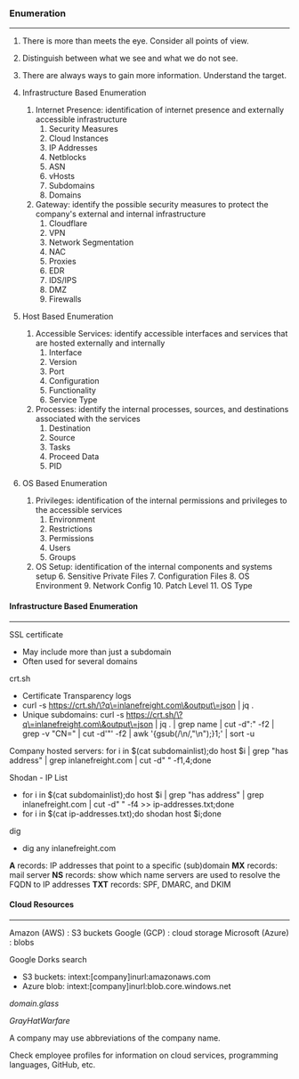 ### Enumeration
-----------------
1.	There is more than meets the eye. Consider all points of view.
2.	Distinguish between what we see and what we do not see.
3.	There are always ways to gain more information. Understand the target.


1. Infrastructure Based Enumeration
	1. Internet Presence: identification of internet presence and externally accessible infrastructure
		1. Security Measures
		2. Cloud Instances
		3. IP Addresses
		4. Netblocks
		5. ASN
		6. vHosts
		7. Subdomains
		8. Domains
	2. Gateway: identify the possible security measures to protect the company's external and internal infrastructure
		1. Cloudflare
		2. VPN
		3. Network Segmentation
		4. NAC
		5. Proxies
		6. EDR
		7. IDS/IPS
		8. DMZ
		9. Firewalls
2. Host Based Enumeration
	1. Accessible Services: identify accessible interfaces and services that are hosted externally and internally
		1. Interface
		2. Version
		3. Port
		4. Configuration
		5. Functionality
		6. Service Type
	2. Processes: identify the internal processes, sources, and destinations associated with the services
		1. Destination
		2. Source
		3. Tasks
		4. Proceed Data
		5. PID
3. OS Based Enumeration
	1. Privileges: identification of the internal permissions and privileges to the accessible services
		1. Environment
		2. Restrictions
		3. Permissions
		4. Users
		5. Groups
	2. OS Setup: identification of the internal components and systems setup
		6. Sensitive Private Files
		7. Configuration Files
		8. OS Environment
		9. Network Config
		10. Patch Level
		11. OS Type


#### Infrastructure Based Enumeration
-----------------------------------
SSL certificate
- May include more than just a subdomain
- Often used for several domains

crt.sh
- Certificate Transparency logs
- curl -s https://crt.sh/\?q\=inlanefreight.com\&output\=json | jq .
- Unique subdomains: curl -s https://crt.sh/\?q\=inlanefreight.com\&output\=json | jq . | grep name | cut -d":" -f2 | grep -v "CN=" | cut -d'"' -f2 | awk '{gsub(/\\n/,"\n");}1;' | sort -u

Company hosted servers: for i in $(cat subdomainlist);do host $i | grep "has address" | grep inlanefreight.com | cut -d" " -f1,4;done

Shodan - IP List
- for i in $(cat subdomainlist);do host $i | grep "has address" | grep inlanefreight.com | cut -d" " -f4 >> ip-addresses.txt;done
- for i in $(cat ip-addresses.txt);do shodan host $i;done

dig
- dig any inlanefreight.com

**A** records: IP addresses that point to a specific (sub)domain
**MX** records: mail server
**NS** records: show which name servers are used to resolve the FQDN to IP addresses
**TXT** records:  SPF, DMARC, and DKIM


#### Cloud Resources
--------------------
Amazon (AWS) : S3 buckets
Google (GCP) : cloud storage
Microsoft (Azure) : blobs

Google Dorks search
- S3 buckets: intext:[company]inurl:amazonaws.com
- Azure blob: intext:[company]inurl:blob.core.windows.net

*domain.glass*

*GrayHatWarfare*

A company may use abbreviations of the company name.

Check employee profiles for information on cloud services, programming languages, GitHub, etc.